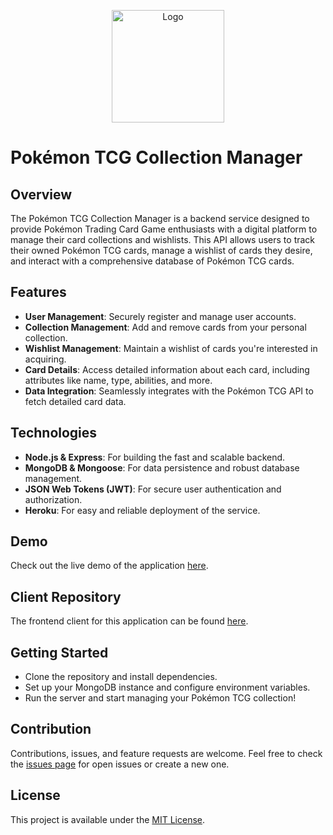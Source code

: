 <p align='center'>
  <img width="180" alt="Logo" src="https://tgc-tracker.vercel.app/img/logo.9cefa539.png" align="center">
</p>

# Pokémon TCG Collection Manager

## Overview

The Pokémon TCG Collection Manager is a backend service designed to provide Pokémon Trading Card Game enthusiasts with a digital platform to manage their card collections and wishlists. This API allows users to track their owned Pokémon TCG cards, manage a wishlist of cards they desire, and interact with a comprehensive database of Pokémon TCG cards.

## Features

- **User Management**: Securely register and manage user accounts.
- **Collection Management**: Add and remove cards from your personal collection.
- **Wishlist Management**: Maintain a wishlist of cards you're interested in acquiring.
- **Card Details**: Access detailed information about each card, including attributes like name, type, abilities, and more.
- **Data Integration**: Seamlessly integrates with the Pokémon TCG API to fetch detailed card data.

## Technologies

- **Node.js & Express**: For building the fast and scalable backend.
- **MongoDB & Mongoose**: For data persistence and robust database management.
- **JSON Web Tokens (JWT)**: For secure user authentication and authorization.
- **Heroku**: For easy and reliable deployment of the service.

## Demo

Check out the live demo of the application [here](https://tgc-tracker.vercel.app/).

## Client Repository

The frontend client for this application can be found [here](https://github.com/thomasnrggo/TGC-Tracker).

## Getting Started

- Clone the repository and install dependencies.
- Set up your MongoDB instance and configure environment variables.
- Run the server and start managing your Pokémon TCG collection!

## Contribution

Contributions, issues, and feature requests are welcome. Feel free to check the [issues page](link-to-your-issues-page) for open issues or create a new one.

## License

This project is available under the [MIT License](LICENSE).
